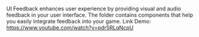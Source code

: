 
UI Feedback enhances user experience by providing visual and audio feedback in your user interface. The folder contains components that help you easily integrate feedback into your game.
Link Demo: https://www.youtube.com/watch?v=pdr5RLqNcpU
